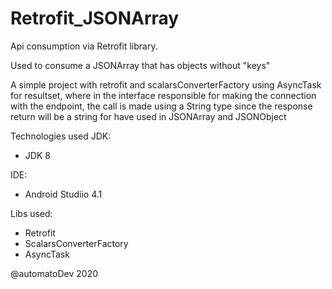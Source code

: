# Retrofit_JSONArray

Api consumption via Retrofit library.

Used to consume a JSONArray that has objects without "keys"

A simple project with retrofit and scalarsConverterFactory using AsyncTask for resultset,
where in the interface responsible for making the connection with the endpoint, 
the call is made using a String type since the response return will be a string for have used in JSONArray and JSONObject

Technologies used
JDK:
* JDK 8

IDE:
* Android Studiio 4.1

Libs used:
* Retrofit
* ScalarsConverterFactory
* AsyncTask

@automatoDev
2020
